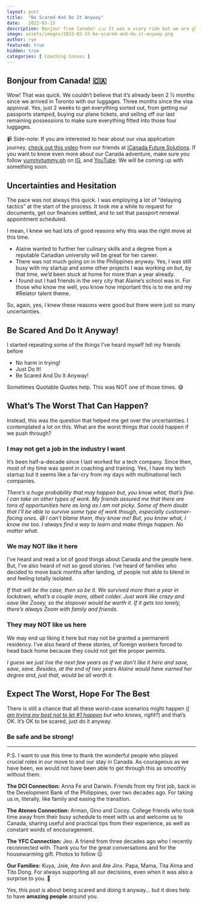 ```yaml
---
layout: post
title:  "Be Scared And Do It Anyway"
date:   2022-03-15
description: Bonjour from Canada! 🇨🇦 It was a scary ride but we are glad we did it. Thank you to all those who supported us.
image: assets/images/2022-03-15-be-scared-and-do-it-anyway.png
author: rye
featured: true
hidden: true
categories: [ Coaching Convos ]
---
```


## Bonjour from Canada! 🇨🇦

Wow! That was quick. We couldn’t believe that it’s already been 2 1⁄2 months since we arrived in Toronto with our luggages. Three months since the visa approval. Yes, just 2 weeks to get everything sorted out, from getting our passports stamped, buying our plane tickets, and selling off our last remaining possessions to make sure everything fitted into those four luggages.

<p class="quote">📹 Side-note: If you are interested to hear about our visa application journey, <a href="https://www.facebook.com/icanadafsi/posts/491898439043550">check out this video</a> from our friends at <a href="https://www.facebook.com/icanadafsi/">iCanada Future Solutions</a>. If you want to know even more about our Canada adventure, make sure you follow <a href="http://yummytummy.ph/">yummytummy.ph</a> on <a href="https://www.instagram.com/yummytummy.ph/">IG</a>, and <a href="https://www.youtube.com/yummytummyph">YouTube</a>. We will be coming up with something soon.</p>

## Uncertainties and Hesitation

The pace was not always this quick. I was employing a lot of “delaying tactics” at the start of the process. It took me a while to request for documents, get our finances settled, and to set that passport renewal appointment scheduled.

I mean, I knew we had lots of good reasons why this was the right move at this time.

- Alaine wanted to further her culinary skills and a degree from a reputable Canadian university will be great for her career.
- There was not much going on in the Philippines anyway. Yes, I was still busy with my startup and some other projects I was working on but, by that time, we’d been stuck at home for more than a year already.
- I found out I had friends in the very city that Alaine’s school was in. For those who know me well, you know how important this is to me and my #Relator talent theme.

So, again, yes, I knew these reasons were good but there were just so many uncertainties.

## Be Scared And Do It Anyway!

I started repeating some of the things I’ve heard myself tell my friends before

- No harm in trying!
- Just Do It!
- Be Scared And Do It Anyway!

Sometimes Quotable Quotes help. This was NOT one of those times. 😅

## What’s The Worst That Can Happen?

Instead, this was the question that helped me get over the uncertainties. I contemplated a lot on this. What are the worst things that could happen if we push through?

### I may not get a job in the industry I want

It’s been half-a-decade since I last worked for a tech company. Since then, most of my time was spent in coaching and training. Yes, I have my tech startup but it seems like a far-cry from my days with multinational tech companies.

*There’s a huge probability that may happen but, you know what, that’s fine. I can take on other types of work. My friends assured me that there are tons of opportunities here as long as I am not picky. Some of them doubt that I’ll be able to survive some type of work though, especially customer-facing ones. 😅 I can’t blame them, they know me! But, you know what, I know me too. I always find a way to learn and make things happen. No matter what.*

### We may NOT like it here

I’ve heard and read a lot of good things about Canada and the people here. But, I’ve also heard of not so good stories. I’ve heard of families who decided to move back months after landing, of people not able to blend in and feeling totally isolated.

*If that will be the case, then so be it. We survived more than a year in lockdown, what’s a couple more, albeit colder. Just work like crazy and save like Zooey, so the stopover would be worth it. If it gets too lonely, there’s always Zoom with family and friends.*

### They may NOT like us here

We may end up liking it here but may not be granted a permanent residency. I’ve also heard of these stories, of foreign workers forced to head back home because they could not get the proper permits.

*I guess we just live the next few years as if we don’t like it here and save, save, save. Besides, at the end of two years Alaine would have earned her degree and, just that, would be all worth it.*

## Expect The Worst, Hope For The Best

There is still a chance that all these worst-case scenarios might happen (*[I am trying my best not to let #1 happen](/blog/agile-mba-with-the-job-hackers/) but who knows, right?*) and that’s OK. It’s OK to be scared, just do it anyway.

### Be safe and be strong!

<hr>

P.S. I want to use this time to thank the wonderful people who played crucial roles in our move to and our stay in Canada. As courageous as we have been, we would not have been able to get through this as smoothly without them.

**The DCI Connection:** Anna Fe and Darwin. Friends from my first job, back in the Development Bank of the Philippines, over two decades ago. For taking us in, literally, like family and easing the transition.

**The Ateneo Connection:** Arman, Gino and Cocoy. College friends who took time away from their busy schedule to meet with us and welcome us to Canada, sharing useful and practical tips from their experience, as well as constant words of encouragement.

**The YFC Connection:** Jeo. A friend from three decades ago who I recently reconnected with. Thank you for the great conversations and for the housewarming gift. Photos to follow 😉

**Our Families:** Kuya, Joie, Ate Ann and Ate Jinx. Papa, Mama, Tita Alma and Tito Dong. For always supporting all our decisions, even when it was also a surprise to you. 🥰

Yes, this post is about being scared and doing it anyway… but it does help to have **amazing people** around you.